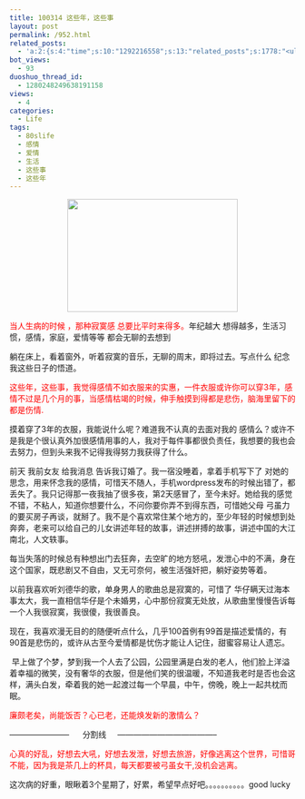 ```yaml
---
title: 100314 这些年，这些事
layout: post
permalink: /952.html
related_posts:
  - 'a:2:{s:4:"time";s:10:"1292216558";s:13:"related_posts";s:1778:"<ul class="related_post"><li><a href="http://blog.80aj.com/2010/04/24/100424-%e5%a4%b1%e6%84%8f%e7%94%b7%e5%a5%b3/" title="100424 失意男女">100424 失意男女</a></li><li><a href="http://blog.80aj.com/2010/03/24/100324-%e6%98%a5%e5%a4%a9-%e8%b7%b3%e6%a7%bd%e7%9a%84%e5%a5%bd%e6%97%b6%e6%9c%ba/" title="100324 春天 跳槽的好时机">100324 春天 跳槽的好时机</a></li><li><a href="http://blog.80aj.com/2009/11/07/%e7%88%b1%ef%bc%8c%e8%af%b7%e9%97%ae%e6%80%8e%e4%b9%88%e8%b5%b0%ef%bc%9f/" title="爱，请问怎么走？">爱，请问怎么走？</a></li><li><a href="http://blog.80aj.com/2009/10/24/091024-%e7%94%b7%e4%ba%ba%e4%b8%8e%e5%a5%b3%e4%ba%ba%e4%b9%8b%e9%97%b4%e7%9a%84%e5%8c%ba%e5%88%ab/" title="091024 男人与女人之间的区别">091024 男人与女人之间的区别</a></li><li><a href="http://blog.80aj.com/2009/10/12/%e6%85%a2%e7%83%ad%e5%9e%8b%e5%b0%8f%e5%a7%90/" title="慢热型">慢热型</a></li><li><a href="http://blog.80aj.com/guestbook/" title="关于">关于</a></li><li><a href="http://blog.80aj.com/2010/11/16/101116-%e5%a4%9c%e6%9c%aa%e7%9c%a0%e6%80%9d%e5%bf%b5%e8%bf%9c%e6%96%b9%e7%9a%84%e4%bd%b3%e4%ba%ba/" title="101116 夜未眠,思念远方的佳人">101116 夜未眠,思念远方的佳人</a></li><li><a href="http://blog.80aj.com/2010/09/09/%e5%8c%86%e5%8c%86/" title="匆匆">匆匆</a></li><li><a href="http://blog.80aj.com/2010/09/05/100905-%e7%90%90%e4%ba%8b%e8%ae%b0/" title="100905 琐事记">100905 琐事记</a></li><li><a href="http://blog.80aj.com/2010/08/18/%e5%9c%a8%e6%ac%a2%e8%bf%8e%e7%95%8c%e9%9d%a2%e6%b7%bb%e5%8a%a0%e5%ae%89%e8%a3%85%e6%96%b9%e5%bc%8f%e7%9a%84%e9%80%89%e6%8b%a9/" title="在欢迎界面添加安装方式的选择">在欢迎界面添加安装方式的选择</a></li></ul>";}'
bot_views:
  - 93
duoshuo_thread_id:
  - 1280248249638191158
views:
  - 4
categories:
  - Life
tags:
  - 80slife
  - 感情
  - 爱情
  - 生活
  - 这些事
  - 这些年
---
```

<p style="text-align: center;">
  <a href="http://www.80aj.com/wp-content/uploads/2010/03/1188444523404.jpg"><img class="alignnone size-medium wp-image-953" title="1188444523404" src="http://www.80aj.com/wp-content/uploads/2010/03/1188444523404-300x199.jpg" alt="" width="300" height="199" /></a>
</p>

<span style="color: #ff0000;">当人生病的时候 ，那种寂寞感 总要比平时来得多。</span>年纪越大 想得越多，生活习惯，感情，家庭，爱情等等 都会无聊的去想到

躺在床上，看着窗外，听着寂寞的音乐，无聊的周末，即将过去。写点什么 纪念我这些日子的悟道。

<span style="color: #ff0000;">这些年，这些事，我觉得感情不如衣服来的实惠，一件衣服或许你可以穿3年，感情不过是几个月的事，当感情枯竭的时候，伸手触摸到得都是悲伤，脑海里留下的都是伤情.</span>

摸着穿了3年的衣服，我能说什么呢？难道我不认真的去面对我的 感情么？或许不是我是个很认真外加很感情用事的人，我对于每件事都很负责任，我想要的我也会去努力，但到头来我不记得我得努力我获得了什么。

前天 我前女友 给我消息 告诉我订婚了。我一宿没睡着，拿着手机写下了 对她的思念，用来怀念我的感情，可惜天不随人，手机wordpress发布的时候出错了，都丢失了。我只记得那一夜我抽了很多夜，第2天感冒了，至今未好。她给我的感觉不错，不粘人，知道你想要什么，不问你要你弄不到得东西，可惜她父母 弓虽力的要买房子再谈，就掰了。我不是个喜欢常住某个地方的，至少年轻的时候想到处奔奔，老来可以给自己的儿女讲述年轻的故事，讲述拼搏的故事，讲述中国的大江南北，人文轶事。

每当失落的时候总有种想出门去狂奔，去空旷的地方怒吼，发泄心中的不满，身在这个国家，既悲剧又不自由，又无可奈何，被生活强奸把，躺好姿势等着。

以前我喜欢听刘德华的歌，单身男人的歌曲总是寂寞的，可惜了 华仔瞒天过海本事太大，我一直相信华仔是个未婚男，心中那份寂寞无处放，从歌曲里慢慢告诉每一个人我很寂寞，我很傻，我很善良。

现在，我喜欢漫无目的的随便听点什么，几乎100首例有99首是描述爱情的，有90首是悲伤的，或许从古至今爱情都是忧伤才能让人记住，甜蜜容易让人遗忘。

 早上做了个梦，梦到我一个人去了公园，公园里满是白发的老人，他们脸上洋溢着幸福的微笑，没有奢华的衣服，但是他们笑的很温暖，不知道我老时是否也会这样，满头白发，牵着我的她一起渡过每一个早晨，中午，傍晚，晚上一起共枕而眠。

<span style="color: #ff0000;">廉颇老矣，尚能饭否？心已老，还能焕发新的激情么？</span>

&#8212;&#8212;&#8212;&#8212;&#8212;&#8212;&#8212;&#8211;      分割线     &#8212;&#8212;&#8212;&#8212;&#8212;&#8212;&#8212;&#8212;&#8212;&#8212;&#8212;&#8212;&#8211;

<span style="color: #ff0000;">心真的好乱，好想去大吼，好想去发泄，好想去旅游，好像逃离这个世界，可惜哥不能，因为我是茶几上的杯具，每天都要被弓虽女干,没机会逃离。</span>

这次病的好重，眼瞅着3个星期了，好累，希望早点好吧。。。。。。。。。。good lucky